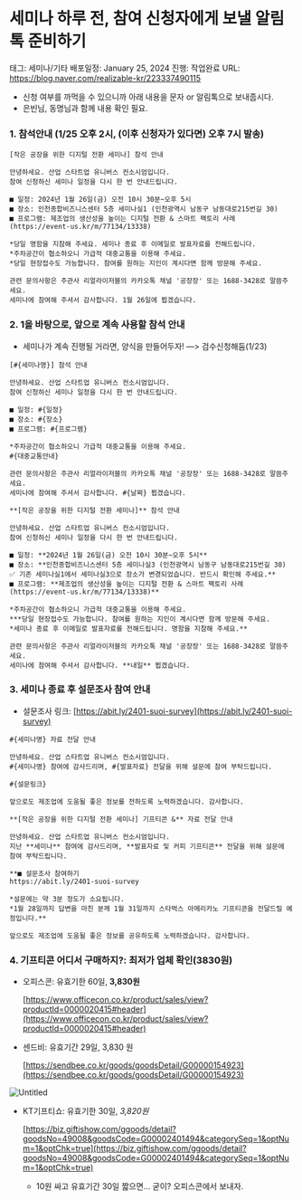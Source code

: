 # 세미나 하루 전, 참여 신청자에게 보낼 알림톡 준비하기

태그: 세미나/기타
배포일정: January 25, 2024
진행: 작업완료
URL: https://blog.naver.com/realizable-kr/223337490115

- 신청 여부를 까먹을 수 있으니까 아래 내용을 문자 or 알림톡으로 보내줍시다.
- 은빈님, 동명님과 함께 내용 확인 필요.

### 1. 참석안내 (1/25 오후 2시, (이후 신청자가 있다면) 오후 7시 발송)

```dhall
[작은 공장을 위한 디지털 전환 세미나] 참석 안내

안녕하세요. 산업 스타트업 유니버스 컨소시엄입니다.
참여 신청하신 세미나 일정을 다시 한 번 안내드립니다.

■ 일정: 2024년 1월 26일(금) 오전 10시 30분~오후 5시
■ 장소: 인천종합비즈니스센터 5층 세미나실1 (인천광역시 남동구 남동대로215번길 30)
■ 프로그램: 제조업의 생산성을 높이는 디지털 전환 & 스마트 팩토리 사례 (https://event-us.kr/m/77134/13338)

*당일 명함을 지참해 주세요. 세미나 종료 후 이메일로 발표자료를 전해드립니다.
*주차공간이 협소하오니 가급적 대중교통을 이용해 주세요.
*당일 현장접수도 가능합니다. 참여를 원하는 지인이 계시다면 함께 방문해 주세요.

관련 문의사항은 주관사 리얼라이저블의 카카오톡 채널 '공장장' 또는 1688-3428로 말씀주세요.
세미나에 참여해 주셔서 감사합니다. 1월 26일에 뵙겠습니다.
```

### 2. 1을 바탕으로, 앞으로 계속 사용할 참석 안내

- 세미나가 계속 진행될 거라면, 양식을 만들어두자! —> 검수신청해둠(1/23)

```dhall
[#{세미나명}] 참석 안내

안녕하세요. 산업 스타트업 유니버스 컨소시엄입니다.
참여 신청하신 세미나 일정을 다시 한 번 안내드립니다.

■ 일정: #{일정}
■ 장소: #{장소}
■ 프로그램: #{프로그램}

*주차공간이 협소하오니 가급적 대중교통을 이용해 주세요.
#{대중교통안내}

관련 문의사항은 주관사 리얼라이저블의 카카오톡 채널 '공장장' 또는 1688-3428로 말씀주세요.
세미나에 참여해 주셔서 감사합니다. #{날짜} 뵙겠습니다.
```

```dhall
**[작은 공장을 위한 디지털 전환 세미나]** 참석 안내

안녕하세요. 산업 스타트업 유니버스 컨소시엄입니다.
참여 신청하신 세미나 일정을 다시 한 번 안내드립니다.

■ 일정: **2024년 1월 26일(금) 오전 10시 30분~오후 5시**
■ 장소: **인천종합비즈니스센터 5층 세미나실3 (인천광역시 남동구 남동대로215번길 30)
✅ 기존 세미나실1에서 세미나실3으로 장소가 변경되었습니다. 반드시 확인해 주세요.**
■ 프로그램: **제조업의 생산성을 높이는 디지털 전환 & 스마트 팩토리 사례 (https://event-us.kr/m/77134/13338)**

*주차공간이 협소하오니 가급적 대중교통을 이용해 주세요.
***당일 현장접수도 가능합니다. 참여를 원하는 지인이 계시다면 함께 방문해 주세요.
*세미나 종료 후 이메일로 발표자료를 전해드립니다. 명함을 지참해 주세요.**

관련 문의사항은 주관사 리얼라이저블의 카카오톡 채널 '공장장' 또는 1688-3428로 말씀주세요.
세미나에 참여해 주셔서 감사합니다. **내일** 뵙겠습니다.
```

### 3. 세미나 종료 후 설문조사 참여 안내

- 설문조사 링크: [https://abit.ly/2401-suoi-survey](https://abit.ly/2401-suoi-survey)

```dhall
#{세미나명} 자료 전달 안내

안녕하세요. 산업 스타트업 유니버스 컨소시엄입니다.
#{세미나명} 참여에 감사드리며, #{발표자료} 전달을 위해 설문에 참여 부탁드립니다. 

#{설문링크}

앞으로도 제조업에 도움될 좋은 정보를 전하도록 노력하겠습니다. 감사합니다.
```

```dhall
**[작은 공장을 위한 디지털 전환 세미나] 기프티콘 &** 자료 전달 안내

안녕하세요. 산업 스타트업 유니버스 컨소시엄입니다.
지난 **세미나** 참여에 감사드리며, **발표자료 및 커피 기프티콘** 전달을 위해 설문에 참여 부탁드립니다.

**■ 설문조사 참여하기
https://abit.ly/2401-suoi-survey

*설문에는 약 3분 정도가 소요됩니다.
*1월 28일까지 답변을 마친 분께 1월 31일까지 스타벅스 아메리카노 기프티콘을 전달드릴 예정입니다.**

앞으로도 제조업에 도움될 좋은 정보를 공유하도록 노력하겠습니다. 감사합니다.
```

### 4. 기프티콘 어디서 구매하지?: 최저가 업체 확인(3830원)

- 오피스콘: 유효기한 60일, **3,830원**
    
    [https://www.officecon.co.kr/product/sales/view?productId=0000020415#header](https://www.officecon.co.kr/product/sales/view?productId=0000020415#header)
    

- 센드비: 유효기간 29일, 3,830 원
    
    [https://sendbee.co.kr/goods/goodsDetail/G00000154923](https://sendbee.co.kr/goods/goodsDetail/G00000154923)
    

![Untitled](Untitled%20163.png)

- KT기프티쇼: 유효기한 30일, *3,820원*
    
    [https://biz.giftishow.com/ggoods/detail?goodsNo=49008&goodsCode=G00002401494&categorySeq=1&optNum=1&optChk=true](https://biz.giftishow.com/ggoods/detail?goodsNo=49008&goodsCode=G00002401494&categorySeq=1&optNum=1&optChk=true)
    
    - 10원 싸고 유효기간 30일 짧으면… 굳이? 오피스콘에서 보내자.